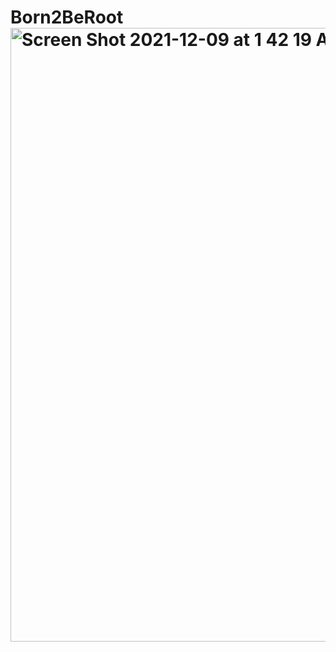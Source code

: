# Born2BeRoot<img width="982" alt="Screen Shot 2021-12-09 at 1 42 19 AM" src="https://user-images.githubusercontent.com/90298161/145313789-7ff30f95-92af-41ac-8ffb-7203d90ed49d.png">
